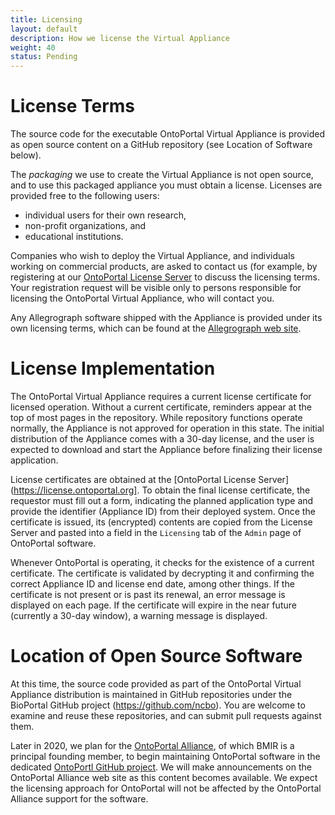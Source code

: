 ```yaml
---
title: Licensing
layout: default
description: How we license the Virtual Appliance
weight: 40
status: Pending
---
```


# License Terms

The source code for the executable OntoPortal Virtual Appliance 
is provided as open source content on a GitHub repository 
(see Location of Software below). 

The *packaging* we use to create the Virtual Appliance is not open source,
and to use this packaged appliance you must obtain a license. 
Licenses are provided free to the following users:
* individual users for their own research,
* non-profit organizations, and 
* educational institutions. 

Companies who wish to deploy the Virtual Appliance, 
and individuals working on commercial products, 
are asked to contact us
(for example, by registering at our [OntoPortal License Server](https://license.ontoportal.org) to discuss the licensing terms.
Your registration request will be visible only to persons responsible for licensing 
the OntoPortal Virtual Appliance, who will contact you.

Any Allegrograph software shipped with the Appliance 
is provided under its own licensing terms,
which can be found at the [Allegrograph web site](https://allegrograph.com).

# License Implementation

The OntoPortal Virtual Appliance requires a current license certificate 
for licensed operation. Without a current certificate, 
reminders appear at the top of most pages in the repository. 
While repository functions operate normally, 
the Appliance is not approved for operation in this state.
The initial distribution of the Appliance comes with a 30-day license,
and the user is expected to download and start the Appliance
before finalizing their license application.

License certificates are obtained at the 
[OntoPortal License Server](https://license.ontoportal.org]. 
To obtain the final license certificate, the requestor must fill out a form,
indicating the planned application type and provide the identifier (Appliance ID) 
from their deployed system.
Once the certificate is issued, its (encrypted) contents are 
copied from the License Server 
and pasted into a field in the `Licensing` tab 
of the `Admin` page of OntoPortal software. 

Whenever OntoPortal is operating, it checks for the existence of a current certificate.
The certificate is validated by decrypting it 
and confirming the correct Appliance ID and license end date, among other things.
If the certificate is not present or is past its renewal, 
an error message is displayed on each page.
If the certificate will expire in the near future (currently a 30-day window),
a warning message is displayed.

# Location of Open Source Software

At this time, the source code provided as part of the 
OntoPortal Virtual Appliance distribution
is maintained in GitHub repositories under the BioPortal GitHub project 
(https://github.com/ncbo). 
You are welcome to examine and reuse these repositories, 
and can submit pull requests against them.

Later in 2020, we plan for the [OntoPortal Alliance](https://ontoportal.org), 
of which BMIR is a principal founding member, 
to begin maintaining OntoPortal software in the dedicated 
[OntoPortl GitHub project](https://github.com/ontoportal).
We will make announcements on the OntoPortal Alliance web site as this content 
becomes available. 
We expect the licensing approach for OntoPortal will not be affected by the
OntoPortal Alliance support for the software.





